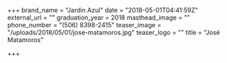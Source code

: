 +++
brand_name = "Jardin Azul"
date = "2018-05-01T04:41:59Z"
external_url = ""
graduation_year = 2018
masthead_image = ""
phone_number = "(506) 8398-2415"
teaser_image = "/uploads/2018/05/01/jose-matamoros.jpg"
teaser_logo = ""
title = "José Matamoros"

+++

